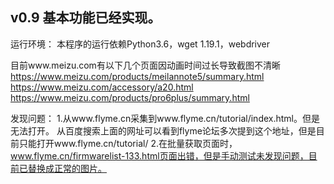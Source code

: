 v0.9
基本功能已经实现。
-------------------------
运行环境：
本程序的运行依赖Python3.6，wget 1.19.1，webdriver

目前www.meizu.com有以下几个页面因动画时间过长导致截图不清晰
https://www.meizu.com/products/meilannote5/summary.html
https://www.meizu.com/accessory/a20.html
https://www.meizu.com/products/pro6plus/summary.html

发现问题：
1.从www.flyme.cn采集到www.flyme.cn/tutorial/index.html。但是无法打开。
从百度搜索上面的网址可以看到flyme论坛多次提到这个地址，但是目前只能打开www.flyme.cn/tutorial/
2.在批量获取页面时，www.flyme.cn/firmwarelist-133.html页面出错，但是手动测试未发现问题，目前已替换成正常的图片。
